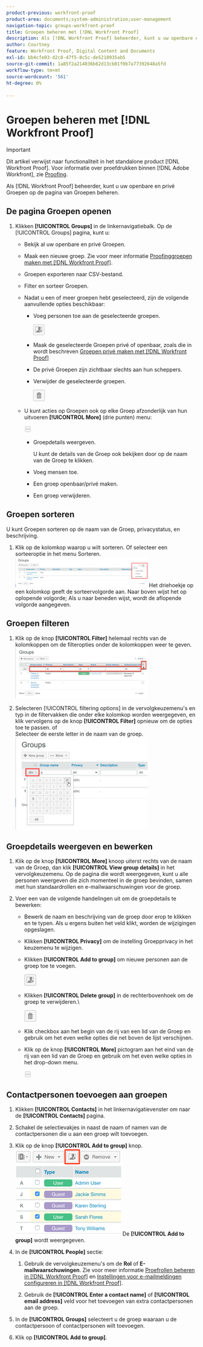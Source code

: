 ```yaml
---
product-previous: workfront-proof
product-area: documents;system-administration;user-management
navigation-topic: groups-workfront-proof
title: Groepen beheren met [!DNL Workfront Proof]
description: Als [!DNL Workfront Proof] beheerder, kunt u uw openbare en privé Groepen op de pagina van Groepen beheren.
author: Courtney
feature: Workfront Proof, Digital Content and Documents
exl-id: bb4cfe03-d2c8-47f5-8c5c-de5218935ab5
source-git-commit: 1a85f2a214036b62d13cb01f0b7a77392648a5fd
workflow-type: tm+mt
source-wordcount: '561'
ht-degree: 0%

---
```


# Groepen beheren met [!DNL Workfront Proof]

>[!IMPORTANT]
>
>Dit artikel verwijst naar functionaliteit in het standalone product [!DNL Workfront Proof]. Voor informatie over proefdrukken binnen [!DNL Adobe Workfront], zie [Proofing](../../../review-and-approve-work/proofing/proofing.md).

Als [!DNL Workfront Proof] beheerder, kunt u uw openbare en privé Groepen op de pagina van Groepen beheren.

## De pagina Groepen openen

1. Klikken **[!UICONTROL Groups]** in de linkernavigatiebalk.
Op de [!UICONTROL Groups] pagina, kunt u:

   * Bekijk al uw openbare en privé Groepen.
   * Maak een nieuwe groep. Zie voor meer informatie [Proofinggroepen maken met [!DNL Workfront Proof]](../../../workfront-proof/wp-mnguserscontacts/groups/create-proofing-groups.md).
   * Groepen exporteren naar CSV-bestand.
   * Filter en sorteer Groepen.
   * Nadat u een of meer groepen hebt geselecteerd, zijn de volgende aanvullende opties beschikbaar:

      * Voeg personen toe aan de geselecteerde groepen.

         ![groups_page-add_people_btn.png](assets/groups-page-add-people-btn-30x29.png)

      * Maak de geselecteerde Groepen privé of openbaar, zoals die in wordt beschreven [Groepen privé maken met [!DNL Workfront Proof]](../../../workfront-proof/wp-mnguserscontacts/groups/make-groups-private.md)
      * De privé Groepen zijn zichtbaar slechts aan hun scheppers.
      * Verwijder de geselecteerde groepen.

         ![](assets/trash-button.png)
   * U kunt acties op Groepen ook op elke Groep afzonderlijk van hun uitvoeren **[!UICONTROL More]** (drie punten) menu:

      ![](assets/more-button-small.png)

      * Groepdetails weergeven.

         U kunt de details van de Groep ook bekijken door op de naam van de Groep te klikken.
      * Voeg mensen toe.
      * Een groep openbaar/privé maken.
      * Een groep verwijderen.


## Groepen sorteren

U kunt Groepen sorteren op de naam van de Groep, privacystatus, en beschrijving.

1. Klik op de kolomkop waarop u wilt sorteren.
Of selecteer een sorteeroptie in het menu Sorteren.
   ![groups_page-Sort_menu.png](assets/groups-page-sort-menu-350x80.png)
Het driehoekje op een kolomkop geeft de sorteervolgorde aan. Naar boven wijst het op oplopende volgorde; Als u naar beneden wijst, wordt de aflopende volgorde aangegeven.

## Groepen filteren

1. Klik op de knop **[!UICONTROL Filter]** helemaal rechts van de kolomkoppen om de filteropties onder de kolomkoppen weer te geven.
   ![Group_page-Filter_icon_and_options.png](assets/group-page-filter-icon-and-options-350x134.png)

1. Selecteren [!UICONTROL filtering options] in de vervolgkeuzemenu&#39;s en typ in de filtervakken die onder elke kolomkop worden weergegeven, en klik vervolgens op de knop **[!UICONTROL Filter]** opnieuw om de opties toe te passen.
of\
   Selecteer de eerste letter in de naam van de groep.
   ![groups_page-filtering_by_letter.png](assets/groups-page-filtering-by-letter-350x245.png)

## Groepdetails weergeven en bewerken

1. Klik op de knop **[!UICONTROL More]** knoop uiterst rechts van de naam van de Groep, dan klik **[!UICONTROL View group details]** in het vervolgkeuzemenu.
Op de pagina die wordt weergegeven, kunt u alle personen weergeven die zich momenteel in de groep bevinden, samen met hun standaardrollen en e-mailwaarschuwingen voor de groep.

1. Voer een van de volgende handelingen uit om de groepdetails te bewerken:

   * Bewerk de naam en beschrijving van de groep door erop te klikken en te typen. Als u ergens buiten het veld klikt, worden de wijzigingen opgeslagen.
   * Klikken **[!UICONTROL Privacy]** om de instelling Groepprivacy in het keuzemenu te wijzigen.
   * Klikken **[!UICONTROL Add to group]** om nieuwe personen aan de groep toe te voegen.

      ![Add_to_Group_btn.png](assets/add-to-group-btn.png)

   * Klikken **[!UICONTROL Delete group]** in de rechterbovenhoek om de groep te verwijderen.\

      ![Prullenbak_knop.png](assets/trash-button.png)

   * Klik checkbox aan het begin van de rij van een lid van de Groep en gebruik om het even welke opties die net boven de lijst verschijnen.
   * Klik op de knop **[!UICONTROL More]** pictogram aan het eind van de rij van een lid van de Groep en gebruik om het even welke opties in het drop-down menu.

      ![Meer_knop_klein.png](assets/more-button-small.png)

## Contactpersonen toevoegen aan groepen

1. Klikken **[!UICONTROL Contacts]** in het linkernavigatievenster om naar de **[!UICONTROL Contacts]** pagina.

1. Schakel de selectievakjes in naast de naam of namen van de contactpersonen die u aan een groep wilt toevoegen.
1. Klik op de knop **[!UICONTROL Add to group]** knop.
   ![](assets/screenshot-2018-04-06-15-27-17.png)
De **[!UICONTROL Add to group]** wordt weergegeven.

1. In de **[!UICONTROL People]** sectie:

   1. Gebruik de vervolgkeuzemenu&#39;s om de **Rol** of **E-mailwaarschuwingen**. Zie voor meer informatie [Proefrollen beheren in [!DNL Workfront Proof]](../../../workfront-proof/wp-work-proofsfiles/share-proofs-and-files/manage-proof-roles.md) en  [Instellingen voor e-mailmeldingen configureren in [!DNL Workfront Proof]](../../../workfront-proof/wp-emailsntfctns/email-alerts/config-email-notification-settings-wp.md).

   1. Gebruik de **[!UICONTROL Enter a contact name]** of **[!UICONTROL email address]** veld voor het toevoegen van extra contactpersonen aan de groep.

1. In de **[!UICONTROL Groups]** selecteert u de groep waaraan u de contactpersoon of contactpersonen wilt toevoegen.
1. Klik op **[!UICONTROL Add to group]**.
